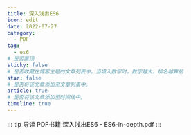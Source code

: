 ```yaml
---
title: 深入浅出ES6
icon: edit
date: 2022-07-27
category:
  - PDF
tag:
  - es6
# 是否置顶
sticky: false
# 是否收藏在博客主题的文章列表中。当填入数字时，数字越大，排名越靠前
star: false
# 是否将该文章添加至文章列表中。
article: true
# 是否将该文章添加至时间线中。
timeline: true
---
```

::: tip 导读
PDF书籍 深入浅出ES6 - ES6-in-depth.pdf
:::
<!-- more -->


<!-- <PDF url="https://vuepress-theme-hope.github.io/v2/components/sample.pdf#page=1&toolbar=1&zoom=100" /> -->
<PDF url="https://public-1310720021.cos.ap-shanghai.myqcloud.com/blog-file/ES6-in-depth.pdf"   />